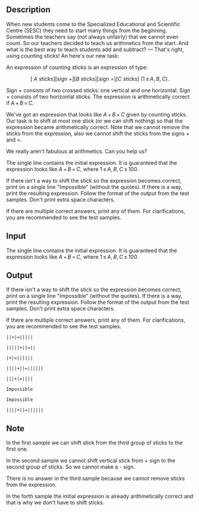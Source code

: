 ## Description

<div><p>When new students come to the Specialized Educational and Scientific Centre (SESC) they need to start many things from the beginning. Sometimes the teachers say (not always unfairly) that we cannot even count. So our teachers decided to teach us arithmetics from the start. And what is the best way to teach students add and subtract? — That's right, using counting sticks! An here's our new task: </p><p>An expression of counting sticks is an expression of type:</p><center>[ <span class="tex-span"><i>A</i></span> sticks][sign <span class="tex-font-style-tt">+</span>][<span class="tex-span"><i>B</i></span> sticks][sign <span class="tex-font-style-tt">=</span>][<span class="tex-span"><i>C</i></span> sticks] <span class="tex-span">(1 ≤ <i>A</i>, <i>B</i>, <i>C</i>)</span>.  </center><p>Sign <span class="tex-font-style-tt">+</span> consists of two crossed sticks: one vertical and one horizontal. Sign <span class="tex-font-style-tt">=</span> consists of two horizontal sticks. The expression is arithmetically correct if <span class="tex-span"><i>A</i> + <i>B</i> = <i>C</i></span>.</p><p>We've got an expression that looks like <span class="tex-span"><i>A</i> + <i>B</i> = <i>C</i></span> given by counting sticks. Our task is to shift at most one stick (or we can shift nothing) so that the expression became arithmetically correct. Note that we cannot remove the sticks from the expression, also we cannot shift the sticks from the signs <span class="tex-font-style-tt">+</span> and <span class="tex-font-style-tt">=</span>.</p><p>We really aren't fabulous at arithmetics. Can you help us?</p></div><div class="input-specification"><p>The single line contains the initial expression. It is guaranteed that the expression looks like <span class="tex-span"><i>A</i> + <i>B</i> = <i>C</i></span>, where <span class="tex-span">1 ≤ <i>A</i>, <i>B</i>, <i>C</i> ≤ 100</span>.</p></div><div class="output-specification"><p>If there isn't a way to shift the stick so the expression becomes correct, print on a single line "<span class="tex-font-style-tt">Impossible</span>" (without the quotes). If there is a way, print the resulting expression. Follow the format of the output from the test samples. Don't print extra space characters.</p><p>If there are multiple correct answers, print any of them. For clarifications, you are recommended to see the test samples.</p></div>

## Input

<p>The single line contains the initial expression. It is guaranteed that the expression looks like <span class="tex-span"><i>A</i> + <i>B</i> = <i>C</i></span>, where <span class="tex-span">1 ≤ <i>A</i>, <i>B</i>, <i>C</i> ≤ 100</span>.</p>

## Output

<p>If there isn't a way to shift the stick so the expression becomes correct, print on a single line "<span class="tex-font-style-tt">Impossible</span>" (without the quotes). If there is a way, print the resulting expression. Follow the format of the output from the test samples. Don't print extra space characters.</p><p>If there are multiple correct answers, print any of them. For clarifications, you are recommended to see the test samples.</p>





```input1
||+|=|||||

```




```input2
|||||+||=||

```




```input3
|+|=||||||

```




```input4
||||+||=||||||

```




```output1
|||+|=||||

```




```output2
Impossible

```




```output3
Impossible

```




```output4
||||+||=||||||

```



## Note

<p>In the first sample we can shift stick from the third group of sticks to the first one.</p><p>In the second sample we cannot shift vertical stick from <span class="tex-font-style-tt">+</span> sign to the second group of sticks. So we cannot make a <span class="tex-font-style-tt">-</span> sign.</p><p>There is no answer in the third sample because we cannot remove sticks from the expression.</p><p>In the forth sample the initial expression is already arithmetically correct and that is why we don't have to shift sticks.</p>

